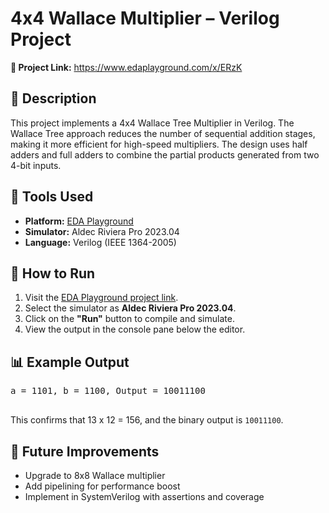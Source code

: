 <!DOCTYPE html>
<html lang="en">
<head>
  <meta charset="UTF-8">
  
 
    
</head>
<body>

  <h1>4x4 Wallace Multiplier – Verilog Project</h1>

  <div class="section">
    <strong>🔗 Project Link:</strong>
    <a href="https://www.edaplayground.com/x/ERzK" target="_blank">https://www.edaplayground.com/x/ERzK</a>
  </div>

  <div class="section">
    <h2>📌 Description</h2>
    <p>This project implements a 4x4 Wallace Tree Multiplier in Verilog. The Wallace Tree approach reduces the number of sequential addition stages, making it more efficient for high-speed multipliers. The design uses half adders and full adders to combine the partial products generated from two 4-bit inputs.</p>
  </div>

  <div class="section">
    <h2>🧰 Tools Used</h2>
    <ul>
      <li><strong>Platform:</strong> <a href="https://www.edaplayground.com" target="_blank">EDA Playground</a></li>
      <li><strong>Simulator:</strong> Aldec Riviera Pro 2023.04</li>
      <li><strong>Language:</strong> Verilog (IEEE 1364-2005)</li>
    </ul>
  </div>

  <div class="section">
    <h2>🧪 How to Run</h2>
    <ol>
      <li>Visit the <a href="https://www.edaplayground.com/x/ERzK" target="_blank">EDA Playground project link</a>.</li>
      <li>Select the simulator as <strong>Aldec Riviera Pro 2023.04</strong>.</li>
      <li>Click on the <strong>"Run"</strong> button to compile and simulate.</li>
      <li>View the output in the console pane below the editor.</li>
    </ol>
  </div>

  <div class="section">
    <h2>📊 Example Output</h2>
    <pre>
a = 1101, b = 1100, Output = 10011100
    </pre>
    <p>This confirms that 13 x 12 = 156, and the binary output is <code>10011100</code>.</p>
  </div>

  <div class="section">
    <h2>🚀 Future Improvements</h2>
    <ul>
      <li>Upgrade to 8x8 Wallace multiplier</li>
      <li>Add pipelining for performance boost</li>
      <li>Implement in SystemVerilog with assertions and coverage</li>
    </ul>
  </div>



</body>
</html>
